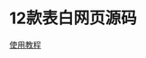 # 12款表白网页源码
[使用教程](https://whdi.top/2018/02/21/%E6%95%99%E4%BD%A0%E5%A6%82%E4%BD%95%E5%88%B6%E4%BD%9C%E6%B5%AA%E6%BC%AB%E7%9A%84%E8%A1%A8%E7%99%BD%E7%BD%91%E7%AB%99/)
